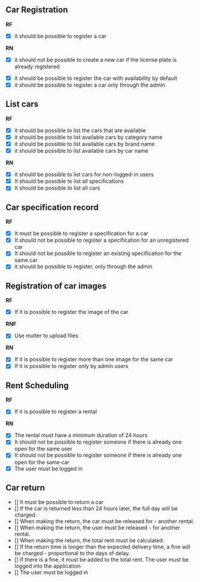 ## Car Registration

**RF**
- [x] it should be possible to register a car

**RN**

- [x] it should not be possible to create a new car if the license plate is already registered
<!-- - [ ] It shouldn't be possible to change the license plate of a car -->
- [x] it should be possible to register the car with availability by default
- [x] it should be possible to register a car only through the admin
 
## List cars

**RF**
- [x] it should be possible to list the cars that are available
- [x] it should be possible to list available cars by category name
- [x] it should be possible to list available cars by brand name
- [x] it should be possible to list available cars by car name

**RN**
- [x] it should be possible to list cars for non-logged-in users
- [x] It should be possible to list all specifications
- [x] It should be possible to list all cars

## Car specification record

**RF**
- [x] It must be possible to register a specification for a car
- [x] It should not be possible to register a specification for an unregistered car
- [x] It should not be possible to register an existing specification for the same car
- [x] it should be possible to register, only through the admin

## Registration of car images

**RF**
- [x] If it is possible to register the image of the car

**RNF**
- [x] Use multer to upload files

**RN**
- [x] If it is possible to register more than one image for the same car
- [x] If it is possible to register only by admin users

## Rent Scheduling

**RF**
- [x] If it is possible to register a rental

**RN**
- [x] The rental must have a minimum duration of 24 hours
- [x] It should not be possible to register someone if there is already one open for the same user
- [x] It should not be possible to register someone if there is already one open for the same car
- [x] The user must be logged in

## Car return

- [] It must be possible to return a car
- [] If the car is returned less than 24 hours later, the full day will be charged.
- [] When making the return, the car must be released for - another rental.
- [] When making the return, the user must be released - for another rental.
- [] When making the return, the total rent must be calculated.
- [] If the return time is longer than the expected delivery time, a fine will be charged - proportional to the days of delay.
- [] If there is a fine, it must be added to the total rent.
The user must be logged into the application
- [] The user must be logged in

